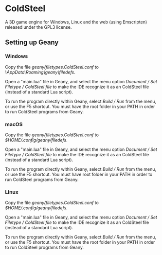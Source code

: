 # ColdSteel

A 3D game engine for Windows, Linux and the web (using Emscripten) released under the GPL3 license.

## Setting up Geany

### Windows

Copy the file *geany/filetypes.ColdSteel.conf* to *<User>\AppData\Roaming\geany\filedefs*.

Open a "main.lua" file in Geany, and select the menu option *Document / Set Filetype / ColdSteel file* to make the IDE recognize it as an ColdSteel file (instead of a standard Lua script).

To run the program directly within Geany, select *Build / Run* from the menu, or use the F5 shortcut.
You must have the root folder in your PATH in order to run ColdSteel programs from Geany.

### macOS

Copy the file *geany/filetypes.ColdSteel.conf* to *$HOME/.config/geany/filedefs*.

Open a "main.lua" file in Geany, and select the menu option *Document / Set Filetype / ColdSteel file* to make the IDE recognize it as an ColdSteel file (instead of a standard Lua script).

To run the program directly within Geany, select *Build / Run* from the menu, or use the F5 shortcut.
You must have root folder in your PATH in order to run ColdSteel programs from Geany.

### Linux

Copy the file *geany/filetypes.ColdSteel.conf* to *$HOME/.config/geany/filedefs*.

Open a "main.lua" file in Geany, and select the menu option *Document / Set Filetype / ColdSteel file* to make the IDE recognize it as an ColdSteel file (instead of a standard Lua script).

To run the program directly within Geany, select *Build / Run* from the menu, or use the F5 shortcut.
You must have the root folder in your PATH in order to run ColdSteel programs from Geany.
